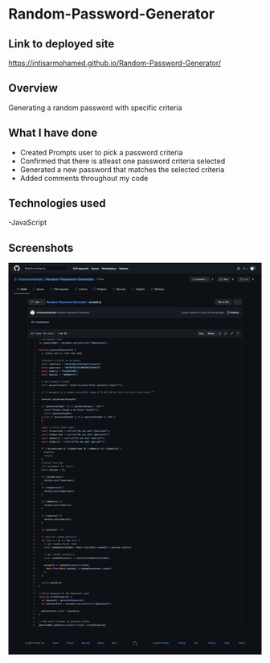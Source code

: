 # Random-Password-Generator

## Link to deployed site 
https://intisarmohamed.github.io/Random-Password-Generator/

## Overview
Generating a random password with specific criteria 

## What I have done
- Created Prompts user to pick a password criteria 
- Confirmed that there is atleast one password criteria selected 
- Generated a new password that matches the selected criteria 
- Added comments throughout my code 

## Technologies used
-JavaScript 

## Screenshots
![Alt text](Assets/CSS/screencapture-github-intisarmohamed-Random-Password-Generator-blob-dev-script2-js-2021-10-03-01_14_40.png)
